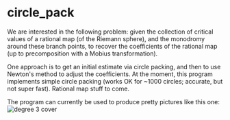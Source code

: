 circle_pack
===========

We are interested in the following problem: given the collection of critical
values of a rational map (of the Riemann sphere), and the monodromy around
these branch points, to recover the coefficients of the rational map (up to
precomposition with a Mobius transformation). 

One approach is to get an initial estimate via circle packing, and then to
use Newton's method to adjust the coefficients. At the moment, this program
implements simple circle packing (works OK for ~1000 circles; accurate, but
not super fast). Rational map stuff to come.

The program can currently be used to produce pretty pictures like this one:
![degree 3 cover](./blob/master/fbd3.jpg)
